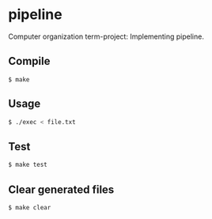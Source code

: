 # pipeline
Computer organization term-project: Implementing pipeline.

## Compile
```
$ make
```

## Usage
```bash
$ ./exec < file.txt
```

## Test
```bash
$ make test
```

## Clear generated files
```bash
$ make clear
```